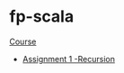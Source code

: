 # fp-scala

[Course](https://www.coursera.org/learn/progfun1)

- [Assignment 1 -Recursion](./recfun/src/main/scala/recfun/RecFun.scala)

